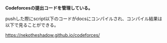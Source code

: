 __Codeforcesの提出コードを管理している。__

pushした際にscript以下のコードがdocsにコンパイルされ、コンパイル結果は以下で見ることができる。

https://nekotheshadow.github.io/codeforces/
